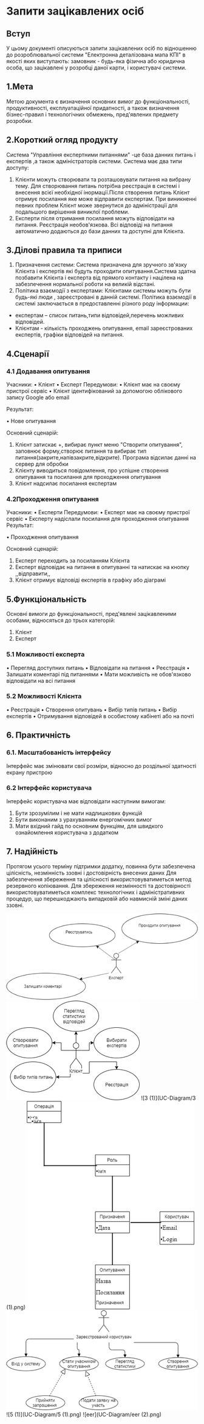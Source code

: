 # Запити зацікавлених осіб
## Вступ
У цьому документі описуються запити зацікавлених осіб по відношенню до розроблювальної системи "Електронна деталізована мапа КПІ" в якості яких виступають: замовник - будь-яка фізична або юридична особа, що зацікавлені у розробці даної карти, і користувачі системи.
## 1.Мета
Метою документа є визначення основних вимог до функціональності, продуктивності, експлуатаційної придатності, а також визначення бізнес-правил і технологічних обмежень, пред'явлених предмету розробки.
## 2.Короткий огляд продукту
Система "Управління експертними питаннями" -це база данних питань і експертів ,а також адміністраторів системи. Система має два типи доступу:
1. Клієнти можуть створювати та розташовувати питання на вибрану тему. Для створювання питань потрібна реєстрація в системі і внесення всієї необхідної інормації.Після створення питань Клієнт отримує посилання яке може відправити експертам. При виникненні певних проблем Клієнт може звернутися до адміністрації для подальшого вирішення виниклої проблеми.
2. Експерти після отримання посилання можуть відповідати на питання. Реєстрація необов'язкова. Всі відповіді на питання автоматично додаються до бази данних та доступні для Клієнта.

## 3.Ділові правила та приписи
1. Призначення системи:
Система призначена для зручного зв'язку Клієнта і експертів які будуть проходити опитування.Система здатна позбавити Клієнта і експерта від прямого контакту і націлена на забезпечення нормальної роботи на великій відстані.
2. Політика взаємодії з експертами: 
Клієнтами системы можуть бути будь-які люди , зареєстровані в данній системі. Політика взаємодії в системі заключається в предоставленні 
різного роду інформации: 

- експертам – список питань,типи відповідей,перечень можливих відповідей.
- Клієнтам - кількість проходжень опитування, email зареєстрованих експертів, графіки відповідей на питання.

## 4.Сценарії
### 4.1	Додавання опитування
 Учасники:
•	Клієнт
•	Експерт
Передумови:
•	Клієнт має на своєму пристрої сервіс
•	Клієнт ідентифікований за допомогою облікового запису Google або email

 
Результат:
 

•	Нове опитування
 

Основний сценарій:
1.	Клієнт затискає +, вибирає пункт меню "Створити опитування", заповнює форму,створює питання та вибирає тип питання(закрите,напівзакрите,відкрите). Програма відсилає данні на сервер для обробки
2.	Клієнту виводиться повідомлення, про успішне створення опитування та посилання для проходження опитування
3.    Клієнт надсилає посилання експертам

### 4.2Проходження опитування
Учасники:
•	Експерти
Передумови:
•	Експерт має на своєму пристрої сервіс
•	Експерту надіслали посилання для проходження опитування
Результат:
 

•	Проходження опитування

Основний сценарій:
1. Експерт переходить за посиланням Клієнта
2. Експерт відповідає на питання в опитуванні та натискає на кнопку ,,відправити,,
3. Клієнт отримує відповіді експертів в графіку або діаграмі

## 5.Функціональність

Основні	вимоги	до	функціональності,	пред'явлені	зацікавленими	особами, відносяться до трьох категорій:
1.	Клієнт
2.	Експерт


### 5.1    Можливості експерта
•	Перегляд доступних питань
•	Відповідати на питання
•	Реєстрація
•	Залишати коментарі під питаннями
•	Мати можливість не обов'язково відповідати на всі питання
### 5.2	Можливості Клієнта
•	Реєстрація
•	Створення опитувань
•     Вибір типів питань
•     Вибір експертів
•     Отримування відповідей в особистому кабінеті або на почті
## 6.	Практичність
### 6.1.	Масштабованість інтерфейсу
Інтерфейс має змінювати свої розміри, відносно до роздільної здатності екрану пристрою

### 6.2	Інтерфейс користувача
Інтерфейс користувача має відповідати наступним вимогам:
1.	Бути зрозумілим і не мати надлишкових функцій
2.	Бути виконаним з урахуванням енергомічних вимог
3.	Мати вхідний гайд по основним функціям, для швидкого ознайомлення користувача з додатком

## 7.	Надійність
Протягом усього терміну підтримки додатку, повинна бути забезпечена цілісність, незмінність ззовні і достовірність внесених даних
Для забезпечення збереження та цілісності використовуватиметься метод резервного копіювання.
Для збереження незмінності та достовірності використовуватиметься комплекс технологічних і адміністративних процедур, що перешкоджають випадковій або навмисній зміні даних ззовні.

![1](UC-Diagram/1.PNG)
![2](UC-Diagram/2.PNG)
![3 (1)](UC-Diagram/3 (1).png)
![4](UC-Diagram/4.png)
![5](UC-Diagram/5.png)
![5 (1)](UC-Diagram/5 (1).png)
![eer](UC-Diagram/eer (2).png)

